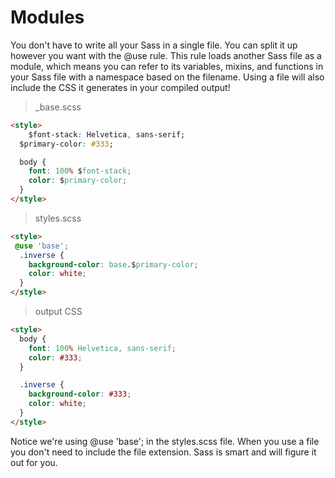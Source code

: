
# Modules

You don't have to write all your Sass in a single file. You can split it up however you want with the @use rule. This rule loads another Sass file as a module, which means you can refer to its variables, mixins, and functions in your Sass file with a namespace based on the filename. Using a file will also include the CSS it generates in your compiled output!

> _base.scss

```html
<style>
    $font-stack: Helvetica, sans-serif;
  $primary-color: #333;

  body {
    font: 100% $font-stack;
    color: $primary-color;
  }
</style>
```

> styles.scss

```html
<style>
 @use 'base';
  .inverse {
    background-color: base.$primary-color;
    color: white;
  }
</style>
```

> output CSS

```html
<style>
  body {
    font: 100% Helvetica, sans-serif;
    color: #333;
  }

  .inverse {
    background-color: #333;
    color: white;
  }
</style>

```

Notice we're using @use 'base'; in the styles.scss file. When you use a file you don't need to include the file extension. Sass is smart and will figure it out for you.
